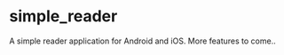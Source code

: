 simple_reader
=============

A simple reader application for Android and iOS. More features to come..
